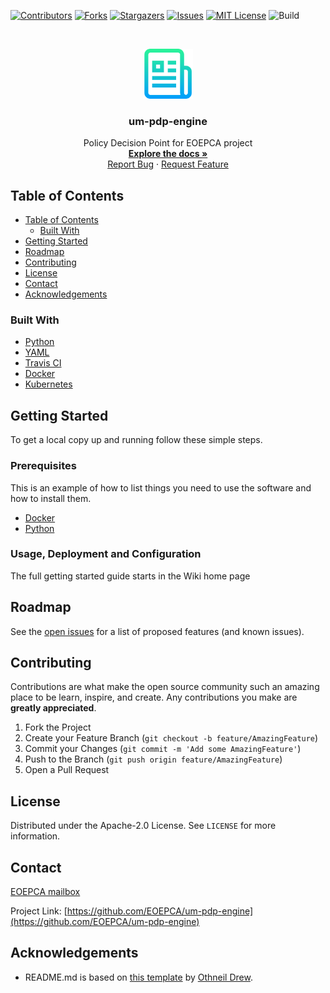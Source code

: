 [![Contributors][contributors-shield]][contributors-url]
[![Forks][forks-shield]][forks-url]
[![Stargazers][stars-shield]][stars-url]
[![Issues][issues-shield]][issues-url]
[![MIT License][license-shield]][license-url]
![Build][build-shield]

<!-- PROJECT LOGO -->
<br />
<p align="center">
  <a href="https://github.com/EOEPCA/um-pdp-engine">
    <img src="images/logo.png" alt="Logo" width="80" height="80">
  </a>

  <h3 align="center">um-pdp-engine</h3>

  <p align="center">
    Policy Decision Point for EOEPCA project
    <br />
    <a href="https://eoepca.github.io/um-pdp-engine/"><strong>Explore the docs »</strong></a>
    <br />
    <a href="https://github.com/EOEPCA/um-pdp-engine/issues">Report Bug</a>
    ·
    <a href="https://github.com/EOEPCA/um-pdp-engine/issues">Request Feature</a>
  </p>
</p>

## Table of Contents

- [Table of Contents](#table-of-contents)
  - [Built With](#built-with)
- [Getting Started](#getting-started)
- [Roadmap](#roadmap)
- [Contributing](#contributing)
- [License](#license)
- [Contact](#contact)
- [Acknowledgements](#acknowledgements)

<!-- ABOUT THE PROJECT -->

### Built With

- [Python](https://www.python.org//)
- [YAML](https://yaml.org/)
- [Travis CI](https://travis-ci.com/)
- [Docker](https://docker.com)
- [Kubernetes](https://kubernetes.io)

<!-- GETTING STARTED -->

## Getting Started

To get a local copy up and running follow these simple steps.

### Prerequisites

This is an example of how to list things you need to use the software and how to install them.

- [Docker](https://www.docker.com/)
- [Python](https://www.python.org//)

### Usage, Deployment and Configuration

The full getting started guide starts in the Wiki home page

## Roadmap

See the [open issues](https://github.com/EOEPCA/um-pdp-engine/issues) for a list of proposed features (and known issues).


## Contributing

Contributions are what make the open source community such an amazing place to be learn, inspire, and create. Any contributions you make are **greatly appreciated**.

1. Fork the Project
2. Create your Feature Branch (`git checkout -b feature/AmazingFeature`)
3. Commit your Changes (`git commit -m 'Add some AmazingFeature'`)
4. Push to the Branch (`git push origin feature/AmazingFeature`)
5. Open a Pull Request

<!-- LICENSE -->

## License

Distributed under the Apache-2.0 License. See `LICENSE` for more information.

## Contact

[EOEPCA mailbox](eoepca.systemteam@telespazio.com)

Project Link: [https://github.com/EOEPCA/um-pdp-engine](https://github.com/EOEPCA/um-pdp-engine)

## Acknowledgements

- README.md is based on [this template](https://github.com/othneildrew/Best-README-Template) by [Othneil Drew](https://github.com/othneildrew).


[contributors-shield]: https://img.shields.io/github/contributors/EOEPCA/um-pdp-engine.svg?style=flat-square
[contributors-url]: https://github.com/EOEPCA/um-pdp-engine/graphs/contributors
[forks-shield]: https://img.shields.io/github/forks/EOEPCA/um-pdp-engine.svg?style=flat-square
[forks-url]: https://github.com/EOEPCA/um-pdp-engine/network/members
[stars-shield]: https://img.shields.io/github/stars/EOEPCA/um-pdp-engine.svg?style=flat-square
[stars-url]: https://github.com/EOEPCA/um-pdp-engine/stargazers
[issues-shield]: https://img.shields.io/github/issues/EOEPCA/um-pdp-engine.svg?style=flat-square
[issues-url]: https://github.com/EOEPCA/um-pdp-engine/issues
[license-shield]: https://img.shields.io/github/license/EOEPCA/um-pdp-engine.svg?style=flat-square
[license-url]: https://github.com/EOEPCA/um-pdp-engine/blob/master/LICENSE
[build-shield]: https://www.travis-ci.com/EOEPCA/um-pdp-engine.svg?branch=master
